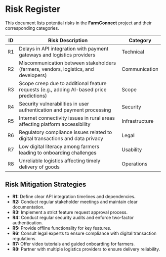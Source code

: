 # Risk Register

This document lists potential risks in the **FarmConnect** project and their corresponding categories.

| ID  | Risk Description | Category |
|-----|-----------------|----------|
| R1  | Delays in API integration with payment gateways and logistics providers | Technical |
| R2  | Miscommunication between stakeholders (farmers, vendors, logistics, and developers) | Communication |
| R3  | Scope creep due to additional feature requests (e.g., adding AI-based price predictions) | Scope |
| R4  | Security vulnerabilities in user authentication and payment processing | Security |
| R5  | Internet connectivity issues in rural areas affecting platform accessibility | Infrastructure |
| R6  | Regulatory compliance issues related to digital transactions and data privacy | Legal |
| R7  | Low digital literacy among farmers leading to onboarding challenges | Usability |
| R8  | Unreliable logistics affecting timely delivery of goods | Operations |

## **Risk Mitigation Strategies**
- **R1:** Define clear API integration timelines and dependencies.
- **R2:** Conduct regular stakeholder meetings and maintain clear documentation.
- **R3:** Implement a strict feature request approval process.
- **R4:** Conduct regular security audits and enforce two-factor authentication.
- **R5:** Provide offline functionality for key features.
- **R6:** Consult legal experts to ensure compliance with digital transaction regulations.
- **R7:** Offer video tutorials and guided onboarding for farmers.
- **R8:** Partner with multiple logistics providers to ensure delivery reliability.
